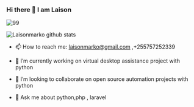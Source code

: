 ### Hi there 👋 I am Laison

![99](https://komarev.com/ghpvc/?username=laisonamarko)


![Laisonmarko github stats](https://github-readme-stats.vercel.app/api?username=laisonmarko&count_private=true&show_icons=true)

- 📫 How to reach me: laisonmarko@gmail.com   ,+255757252339

- 🔭 I’m currently working on virtual desktop assistance project with python

- 👯 I’m looking to collaborate on open source automation projects with python 

- 💬 Ask me about python,php , laravel 

